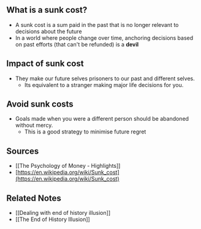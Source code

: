 ## What is a sunk cost?
- A sunk cost is a sum paid in the past that is no longer relevant to decisions about the future
- In a world where people change over time, anchoring decisions based on past efforts (that can't be refunded) is a **devil**

## Impact of sunk cost
- They make our future selves prisoners to our past and different selves.
	- Its equivalent to a stranger making major life decisions for you.

## Avoid sunk costs
- Goals made when you were a different person should be abandoned without mercy.
	- This is a good strategy to minimise future regret

## Sources
- [[The Psychology of Money - Highlights]]
- [https://en.wikipedia.org/wiki/Sunk_cost](https://en.wikipedia.org/wiki/Sunk_cost)

## Related Notes
- [[Dealing with end of history illusion]]
- [[The End of History Illusion]]